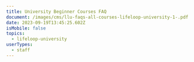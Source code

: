```yaml
---
title: University Beginner Courses FAQ
document: /images/cms/llu-faqs-all-courses-lifeloop-university-1-.pdf
date: 2023-09-19T13:45:25.602Z
isMobile: false
topics:
  - lifeloop-university
userTypes:
  - staff
---
```

